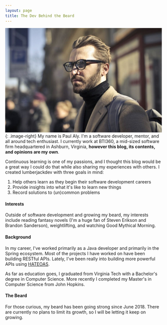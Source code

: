 ```yaml
---
layout: page
title: The Dev Behind the Beard
---
```


![A Picture of Me (and my beard)](/assets/images/pages/about.jpg){: .image-right}
My name is Paul Aly. I'm a software developer, mentor, and all around tech enthusiast. I currently work at BTI360, a mid-sized software firm headquartered in Ashburn, Virginia, **however this blog, its contents, and opinions are my own**. 

Continuous learning is one of my passions, and I thought this blog would be a great way I could do that while also sharing my experiences with others. I created lumberjackdev with three goals in mind:
1. Help others learn as they begin their software development careers
1. Provide insights into what it's like to learn new things
1. Record solutions to (un)common problems

#### Interests
Outside of software development and growing my beard, my interests include reading fantasy novels (I'm a huge fan of Steven Erikson and Brandon Sanderson), weightlifting, and watching Good Mythical Morning.

#### Background
In my career, I've worked primarily as a Java developer and primarily in the Spring ecosystem. Most of the projects I have worked on have been building RESTful APIs. Lately, I've been really into building more powerful APIs using [HATEOAS](https://en.wikipedia.org/wiki/HATEOAS). 

As far as education goes, I graduated from Virginia Tech with a Bachelor's degree in Computer Science. More recently I completed my Master's in Computer Science from John Hopkins.

#### The Beard
For those curious, my beard has been going strong since June 2018. There are currently no plans to limit its growth, so I will be letting it keep on growing.
